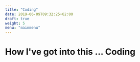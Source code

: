 ```yaml
---
title: "Coding"
date: 2019-06-09T09:32:25+02:00
draft: true
weight: 5
menu: "mainmenu"
---
```

# How I've got into this ... Coding